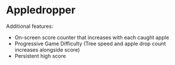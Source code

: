 # Appledropper

Additional features:
  -  On-screen score counter that increases with each caught apple
  -  Progressive Game Difficulty (Tree speed and apple drop count increases alongside score)
  -  Persistent high score
